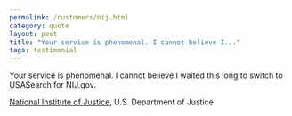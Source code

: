 ```yaml
---
permalink: /customers/nij.html
category: quote
layout: post
title: "Your service is phenomenal. I cannot believe I..."
tags: testimonial
---
```

Your service is phenomenal. I cannot believe I waited this long to switch to USASearch for NIJ.gov.

[National Institute of Justice](http://www.nij.gov), U.S. Department of Justice

